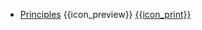 * [Principles]({{baseUrl}}/principles/)
  <trigger for="pop:principles-preview">{{icon_preview}}</trigger> [{{icon_print}}](print.html)

<popover id="pop:principles-preview" title="Principles {{icon_preview}}" placement="right">
  <div slot="content">
    <include src="preview.md" />
  </div>
</popover>
